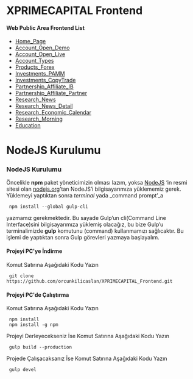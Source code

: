 # XPRIMECAPITAL Frontend

#### Web Public Area Frontend List
 - [Home_Page](https://orcunkilicaslan.github.io/XPRIMECAPITAL_Frontend/html/Home_Page.html)
 - [Account_Open_Demo](https://orcunkilicaslan.github.io/XPRIMECAPITAL_Frontend/html/Account_Open_Demo.html)
 - [Account_Open_Live](https://orcunkilicaslan.github.io/XPRIMECAPITAL_Frontend/html/Account_Open_Live.html)
 - [Account_Types](https://orcunkilicaslan.github.io/XPRIMECAPITAL_Frontend/html/Account_Types.html)
 - [Products_Forex](https://orcunkilicaslan.github.io/XPRIMECAPITAL_Frontend/html/Products_Forex.html)
 - [Investments_PAMM](https://orcunkilicaslan.github.io/XPRIMECAPITAL_Frontend/html/Investments_PAMM.html)
 - [Investments_CopyTrade](https://orcunkilicaslan.github.io/XPRIMECAPITAL_Frontend/html/Investments_CopyTrade.html)
 - [Partnership_Affiliate_IB](https://orcunkilicaslan.github.io/XPRIMECAPITAL_Frontend/html/Partnership_Affiliate_IB.html)
 - [Partnership_Affiliate_Partner](https://orcunkilicaslan.github.io/XPRIMECAPITAL_Frontend/html/Partnership_Affiliate_Partner.html)
 - [Research_News](https://orcunkilicaslan.github.io/XPRIMECAPITAL_Frontend/html/Research_News.html)
 - [Research_News_Detail](https://orcunkilicaslan.github.io/XPRIMECAPITAL_Frontend/html/Research_News_Detail.html)
 - [Research_Economic_Calendar](https://orcunkilicaslan.github.io/XPRIMECAPITAL_Frontend/html/Research_Economic_Calendar.html)
 - [Research_Morning](https://orcunkilicaslan.github.io/XPRIMECAPITAL_Frontend/html/Research_Morning.html)
 - [Education](https://orcunkilicaslan.github.io/XPRIMECAPITAL_Frontend/html/Education.html)
   

# NodeJS Kurulumu
  
### NodeJS Kurulumu  
Öncelikle **npm** paket yöneticimizin olması lazım, yoksa [NodeJS](https://nodejs.org/) ‘in resmi sitesi olan [nodejs.org](https://nodejs.org/en/download/)’tan NodeJS’i bilgisayarımıza yüklememiz gerek.  Yüklemeyi yaptıktan sonra _terminal_ yada _command prompt’_a  
  
     npm install --global gulp-cli  

yazmamız gerekmektedir. Bu sayade Gulp’un cli(Command Line Interface)sini bilgisayarımıza yüklemiş olacağız, bu bize Gulp’u terminalimizde **gulp** komutunu (command) kullanmamızı sağlıcaktır. Bu işlemi de yaptıktan sonra Gulp görevleri yazmaya başlayalım.  
  
  
#### Projeyi PC'ye İndirme  
Komut Satırına Aşağıdaki Kodu Yazın  

     git clone https://github.com/orcunkilicaslan/XPRIMECAPITAL_Frontend.git  

#### Projeyi PC'de Çalıştırma  
Komut Satırına Aşağıdaki Kodu Yazın  

     npm install
     npm install -g npm  


Projeyi Derleyecekseniz İse Komut Satırına Aşağıdaki Kodu Yazın  

     gulp build --production

Projede Çalışacaksanız İse Komut Satırına Aşağıdaki Kodu Yazın  

     gulp devel  